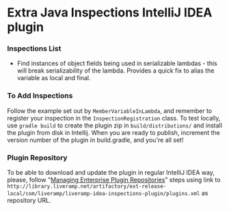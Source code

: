 # Extra Java Inspections IntelliJ IDEA plugin #

### Inspections List ###

* Find instances of object fields being used in serializable lambdas - this will break serializability of the lambda. Provides a quick fix to alias the variable as local and final.

### To Add Inspections ###

Follow the example set out by `MemberVariableInLambda`, and remember to register your inspection in the `InspectionRegistration` class. To test locally, use `gradle build` to create the plugin zip in `build/distributions/` and install the plugin from disk in Intellij. When you are ready to publish, increment the version number of the plugin in build.gradle, and you're all set!

### Plugin Repository ###

To be able to download and update the plugin in regular IntelliJ IDEA way, please, follow "[Managing Enterprise Plugin Repositories](https://www.jetbrains.com/help/idea/managing-enterprise-plugin-repositories.html)" steps using link to `http://library.liveramp.net/artifactory/ext-release-local/com/liveramp/liveramp-idea-inspections-plugin/plugins.xml` as repository URL.
